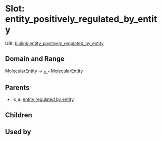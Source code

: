 
# Slot: entity_positively_regulated_by_entity




URI: [biolink:entity_positively_regulated_by_entity](https://w3id.org/biolink/vocab/entity_positively_regulated_by_entity)


## Domain and Range

[MolecularEntity](MolecularEntity.md) &#8594;  <sub>0..\*</sub> [MolecularEntity](MolecularEntity.md)

## Parents

 *  is_a: [entity regulated by entity](entity_regulated_by_entity.md)

## Children


## Used by

